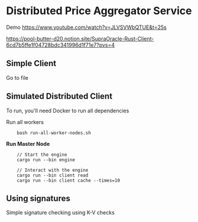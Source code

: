 # Distributed Price Aggregator Service


Demo
https://www.youtube.com/watch?v=JLVSVWbQTUE&t=25s


https://pool-butter-d20.notion.site/SupraOracle-Rust-Client-6cd7b5ffe1f04728bdc341996d1f71e7?pvs=4

## Simple Client
Go to file 

## Simulated Distributed Client 
To run, you'll need Docker to run all dependencies

Run all workers 
```
    bash run-all-worker-nodes.sh
```
**Run Master Node**
```
    // Start the engine
    cargo run --bin engine

    // Interact with the engine
    cargo run --bin client read 
    cargo run --bin client cache --times=10
```

## Using signatures 
Simple signature checking using K-V checks 
